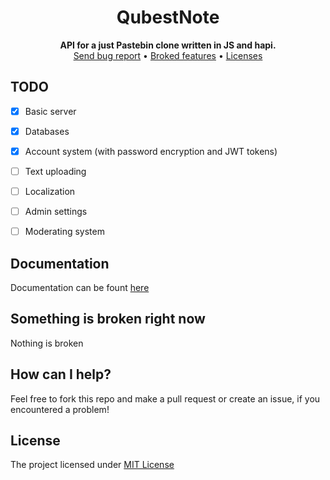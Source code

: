 <div align="center">
<h1>QubestNote</h1>
</div>

<div align="center">
    <b>API for a just Pastebin clone written in JS and hapi.</b><br>
    <a href="https://gitlab.com/DebilosTeam/QubestNoteApiJs/-/issues">Send bug report</a>
    •
    <a href="https://gitlab.com/DebilosTeam/QubestNoteApiJs#something-is-broken-right-now">Broked features</a>
    •
    <a href="https://gitlab.com/DebilosTeam/QubestNoteApiJs#licenses">Licenses</a>
</div>


## TODO
- [X] Basic server
- [X] Databases
- [X] Account system (with password encryption and JWT tokens)
- [ ] Text uploading
- [ ] Localization
- [ ] Admin settings
- [ ] Moderating system


## Documentation
Documentation can be fount [here](https://gitlab.com/DebilosTeam/QubestNoteApiJs/-/wikis/Home)


## Something is broken right now
Nothing is broken


## How can I help?
Feel free to fork this repo and make a pull request or create an issue, if you encountered a problem!


## License
The project licensed under [MIT License](https://gitlab.com/DebilosTeam/QubestNoteApiJs/-/blob/main/LICENSE)
